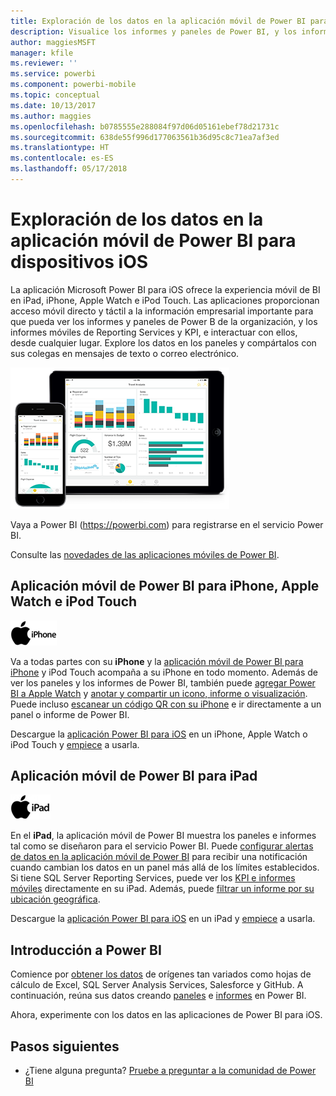 ```yaml
---
title: Exploración de los datos en la aplicación móvil de Power BI para dispositivos iOS
description: Visualice los informes y paneles de Power BI, y los informes móviles de Reporting Services y KPI, e interactúe con ellos, en su iPad, iPhone, Apple Watch e iPod Touch.
author: maggiesMSFT
manager: kfile
ms.reviewer: ''
ms.service: powerbi
ms.component: powerbi-mobile
ms.topic: conceptual
ms.date: 10/13/2017
ms.author: maggies
ms.openlocfilehash: b0785555e288084f97d06d05161ebef78d21731c
ms.sourcegitcommit: 638de55f996d177063561b36d95c8c71ea7af3ed
ms.translationtype: HT
ms.contentlocale: es-ES
ms.lasthandoff: 05/17/2018
---
```

# <a name="explore-your-data-on-the-power-bi-mobile-app-for-ios-devices"></a>Exploración de los datos en la aplicación móvil de Power BI para dispositivos iOS
La aplicación Microsoft Power BI para iOS ofrece la experiencia móvil de BI en iPad, iPhone, Apple Watch e iPod Touch. Las aplicaciones proporcionan acceso móvil directo y táctil a la información empresarial importante para que pueda ver los informes y paneles de Power B de la organización, y los informes móviles de Reporting Services y KPI, e interactuar con ellos, desde cualquier lugar. Explore los datos en los paneles y compártalos con sus colegas en mensajes de texto o correo electrónico.

![iPhone e iPad](media/mobile-ios-ipad-iphone-apps/pbi_ipad_iphonedevices.png)

Vaya a Power BI (https://powerbi.com) para registrarse en el servicio Power BI.

Consulte las [novedades de las aplicaciones móviles de Power BI](mobile-whats-new-in-the-mobile-apps.md).

## <a name="power-bi-mobile-app-for-iphone-apple-watch-and-ipod-touch"></a>Aplicación móvil de Power BI para iPhone, Apple Watch e iPod Touch
![Logotipo de iPhone](media/mobile-ios-ipad-iphone-apps/iphone-logo-40-px.png)

Va a todas partes con su **iPhone** y la [aplicación móvil de Power BI para iPhone](mobile-ipad-app-get-started.md) y iPod Touch acompaña a su iPhone en todo momento. Además de ver los paneles y los informes de Power BI, también puede [agregar Power BI a Apple Watch](mobile-apple-watch.md) y [anotar y compartir un icono, informe o visualización](mobile-annotate-and-share-a-tile-from-the-mobile-apps.md). Puede incluso [escanear un código QR con su iPhone](mobile-apps-qr-code.md) e ir directamente a un panel o informe de Power BI.

Descargue la [aplicación Power BI para iOS](http://go.microsoft.com/fwlink/?LinkId=522062) en un iPhone, Apple Watch o iPod Touch y [empiece](mobile-iphone-app-get-started.md) a usarla.

## <a name="power-bi-mobile-app-for-ipad"></a>Aplicación móvil de Power BI para iPad
![Logotipo de iPad](media/mobile-ios-ipad-iphone-apps/ipad-logo-40-px.png)

En el **iPad**, la aplicación móvil de Power BI muestra los paneles e informes tal como se diseñaron para el servicio Power BI. Puede [configurar alertas de datos en la aplicación móvil de Power BI](mobile-set-data-alerts-in-the-mobile-apps.md) para recibir una notificación cuando cambian los datos en un panel más allá de los límites establecidos. Si tiene SQL Server Reporting Services, puede ver los [KPI e informes móviles](mobile-app-ssrs-kpis-mobile-on-premises-reports.md) directamente en su iPad. Además, puede [filtrar un informe por su ubicación geográfica](mobile-apps-geographic-filtering.md).  

Descargue la [aplicación Power BI para iOS](http://go.microsoft.com/fwlink/?LinkId=522062) en un iPad y [empiece](mobile-ipad-app-get-started.md) a usarla.

## <a name="get-started-with-power-bi"></a>Introducción a Power BI
Comience por [obtener los datos](service-get-data.md) de orígenes tan variados como hojas de cálculo de Excel, SQL Server Analysis Services, Salesforce y GitHub. A continuación, reúna sus datos creando [paneles](service-dashboards.md) e [informes](service-reports.md) en Power BI.

Ahora, experimente con los datos en las aplicaciones de Power BI para iOS.

## <a name="next-steps"></a>Pasos siguientes
* ¿Tiene alguna pregunta? [Pruebe a preguntar a la comunidad de Power BI](http://community.powerbi.com/)


